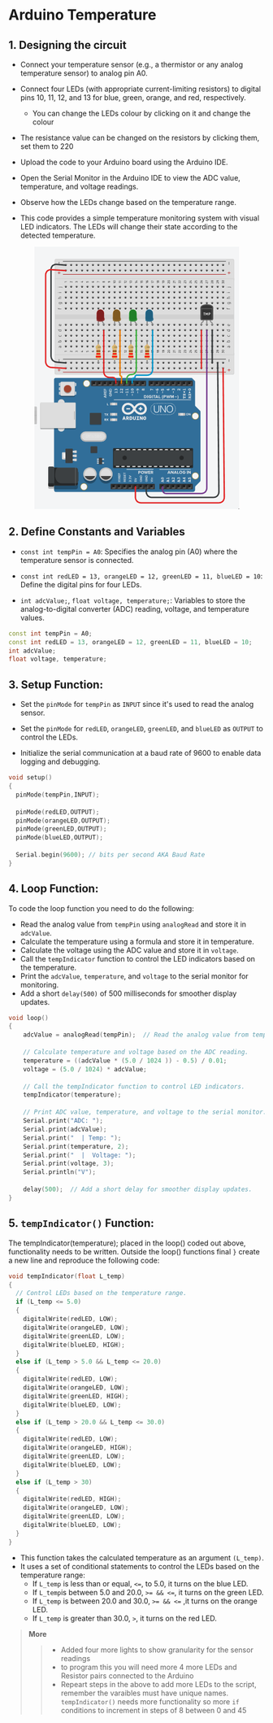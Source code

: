 # Arduino Temperature

## 1. Designing the circuit

- Connect your temperature sensor (e.g., a thermistor or any analog temperature sensor) to analog pin A0.

- Connect four LEDs (with appropriate current-limiting resistors) to digital pins 10, 11, 12, and 13 for blue, green, orange, and red, respectively.
  - You can change the LEDs colour by clicking on it and change the colour 

- The resistance value can be changed on the resistors by clicking them, set them to 220 
- Upload the code to your Arduino board using the Arduino IDE.

- Open the Serial Monitor in the Arduino IDE to view the ADC value, temperature, and voltage readings.

- Observe how the LEDs change based on the temperature range.

- This code provides a simple temperature monitoring system with visual LED indicators. The LEDs will change their state according to the detected temperature.

<div align=center>

![](figures/arduinoTempSetup.png)

</div>

## 2. Define Constants and Variables

- `const int tempPin = A0`: Specifies the analog pin (A0) where the temperature sensor is connected.

- `const int redLED = 13, orangeLED = 12, greenLED = 11, blueLED = 10`: Define the digital pins for four LEDs.

- `int adcValue;`, `float voltage, temperature;`: Variables to store the analog-to-digital converter (ADC) reading, voltage, and temperature values.

```c++
const int tempPin = A0;
const int redLED = 13, orangeLED = 12, greenLED = 11, blueLED = 10;
int adcValue;
float voltage, temperature;
```

## 3.  Setup Function: 

- Set the `pinMode` for `tempPin` as `INPUT` since it's used to read the analog sensor.

- Set the `pinMode` for `redLED`, `orangeLED`, `greenLED`, and `blueLED` as `OUTPUT` to control the LEDs.

- Initialize the serial communication at a baud rate of 9600 to enable data logging and debugging.

```c++
void setup()
{
  pinMode(tempPin,INPUT);
  
  pinMode(redLED,OUTPUT);
  pinMode(orangeLED,OUTPUT);
  pinMode(greenLED,OUTPUT);
  pinMode(blueLED,OUTPUT);
  
  Serial.begin(9600); // bits per second AKA Baud Rate
}
```

## 4. Loop Function:

To code the loop function you need to do the following: 

- Read the analog value from `tempPin` using `analogRead` and store it in `adcValue`.
- Calculate the temperature using a formula and store it in temperature.
- Calculate the voltage using the ADC value and store it in `voltage`.
- Call the `tempIndicator` function to control the LED indicators based on the temperature.
- Print the `adcValue`, `temperature`, and `voltage` to the serial monitor for monitoring.
- Add a short `delay(500)` of 500 milliseconds for smoother display updates.

```c++
void loop()
{
    adcValue = analogRead(tempPin);  // Read the analog value from tempPin.
    
    // Calculate temperature and voltage based on the ADC reading.
    temperature = ((adcValue * (5.0 / 1024 )) - 0.5) / 0.01;
    voltage = (5.0 / 1024) * adcValue;
    
    // Call the tempIndicator function to control LED indicators.
    tempIndicator(temperature);
  
    // Print ADC value, temperature, and voltage to the serial monitor.
    Serial.print("ADC: ");
    Serial.print(adcValue);
    Serial.print("  | Temp: ");
    Serial.print(temperature, 2);
    Serial.print("  |  Voltage: ");
    Serial.print(voltage, 3);
    Serial.println("V");
    
    delay(500);  // Add a short delay for smoother display updates.
}
```

## 5. `tempIndicator()` Function:

The tempIndicator(temperature); placed in the loop() coded out above, functionality needs to be written. Outside the loop() functions final `}` create a new line and reproduce the following code:

```c++
void tempIndicator(float L_temp)
{
  // Control LEDs based on the temperature range.
  if (L_temp <= 5.0)
  {
    digitalWrite(redLED, LOW);
    digitalWrite(orangeLED, LOW);
    digitalWrite(greenLED, LOW);
    digitalWrite(blueLED, HIGH);
  }
  else if (L_temp > 5.0 && L_temp <= 20.0)
  {
    digitalWrite(redLED, LOW);
    digitalWrite(orangeLED, LOW);
    digitalWrite(greenLED, HIGH);
    digitalWrite(blueLED, LOW);
  }
  else if (L_temp > 20.0 && L_temp <= 30.0)
  {
    digitalWrite(redLED, LOW);
    digitalWrite(orangeLED, HIGH);
    digitalWrite(greenLED, LOW);
    digitalWrite(blueLED, LOW);
  }
  else if (L_temp > 30)
  {
    digitalWrite(redLED, HIGH);
    digitalWrite(orangeLED, LOW);
    digitalWrite(greenLED, LOW);
    digitalWrite(blueLED, LOW);
  }
}
```

- This function takes the calculated temperature as an argument `(L_temp)`.
- It uses a set of conditional statements to control the LEDs based on the temperature range:
    - If `L_temp` is less than or equal, `<=`, to 5.0, it turns on the blue LED.
    - If `L_temp`is between 5.0 and 20.0, `>= && <=`, it turns on the green LED.
    - If `L_temp` is between 20.0 and 30.0, `>= && <=` ,it turns on the orange LED.
    - If `L_temp` is greater than 30.0, `>`, it turns on the red LED.


> **More**
>> - Added four more lights to show granularity for the sensor readings
>> - to program this you will need more 4 more LEDs and Resistor pairs connected to the Arduino
>> - Repeart steps in the above to add more LEDs to the script, remember the varaibles must have unique names. 
>> `tempIndicator()` needs more functionality so more `if` conditions to increment in steps of 8 between 0 and 45